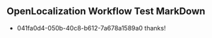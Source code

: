 ## OpenLocalization Workflow Test MarkDown
* 041fa0d4-050b-40c8-b612-7a678a1589a0 thanks!

<!--HONumber=Aug16_HO5-->


